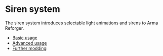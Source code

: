 
# Siren system

The siren system introduces selectable light animations and sirens to Arma Reforger.

- [Basic usage](basic_usage.md#basic-usage)
- [Advanced usage](advanced_usage.md#advanced-usage)
- [Further modding](further_modding.md#further-modding)

